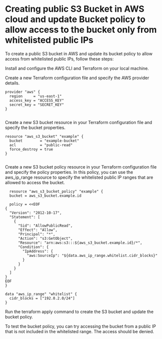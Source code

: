 # Creating public S3 Bucket in AWS cloud and update Bucket policy to allow access to the bucket only from whitelisted public IPs

To create a public S3 bucket in AWS and update its bucket policy to allow access from whitelisted public IPs, follow these steps:

Install and configure the AWS CLI and Terraform on your local machine.

Create a new Terraform configuration file and specify the AWS provider details.


```
provider "aws" {
  region     = "us-east-1"
  access_key = "ACCESS_KEY"
  secret_key = "SECRET_KEY"
}


```
Create a new S3 bucket resource in your Terraform configuration file and specify the bucket properties.

```
resource "aws_s3_bucket" "example" {
  bucket        = "example-bucket"
  acl           = "public-read"
  force_destroy = true
}


```

Create a new S3 bucket policy resource in your Terraform configuration file and specify the policy properties. In this policy, you can use the aws_ip_range resource to specify the whitelisted public IP ranges that are allowed to access the bucket.



```
  resource "aws_s3_bucket_policy" "example" {
  bucket = aws_s3_bucket.example.id

  policy = <<EOF
{
  "Version": "2012-10-17",
  "Statement": [
    {
      "Sid": "AllowPublicRead",
      "Effect": "Allow",
      "Principal": "*",
      "Action": "s3:GetObject",
      "Resource": "arn:aws:s3:::${aws_s3_bucket.example.id}/*",
      "Condition": {
        "IpAddress": {
          "aws:SourceIp": "${data.aws_ip_range.whitelist.cidr_blocks}"
        }
      }
    }
  ]
}
EOF
}

data "aws_ip_range" "whitelist" {
  cidr_blocks = ["192.0.2.0/24"]
}

```
Run the terraform apply command to create the S3 bucket and update the bucket policy.

To test the bucket policy, you can try accessing the bucket from a public IP that is not included in the whitelisted range. The access should be denied.


